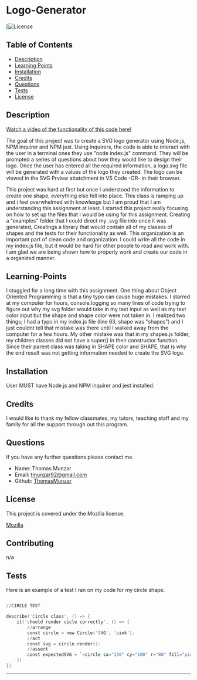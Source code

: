 # Logo-Generator

[![License](https://img.shields.io/badge/licence-Mozilla-blue.svg)

## Table of Contents

* [Description](#description)
* [Learning Points](#learning-points)
* [Installation](#installation)
* [Credits](#credits)
* [Questions](#questions)
* [Tests](#tests)
* [License](#license)

## Description
[Watch a video of the functionality of this code here!](https://drive.google.com/file/d/1TPln7ry1emXFAkAklgLltQuM9Z1pvWLJ/view)


The goal of this project was to create a SVG logo generator using Node.js, NPM inquirer and NPM jest. Using inquirers, the code is able to interact with the user in a terminal ones they use "node index.js" command.  They will be prompted a series of questions about how they would like to design their logo. Once the user has entered all the required information, a logo.svg file will be generated with a values of the logo they created. The logo can be viewed in the SVG Prview attatchment in VS Code -OR- in their browser. 

This project was hard at first but once I understood the information to create one shape, everything else fell into place.  This class is ramping up and i feel overwhelmed with knowlesge but I am proud that I am understanding this assignment at least. I started this project really focusing on how to set up the files that I would be using for this assignment. Creating a "examples" folder that I could direct my .svg file into once it was generated, Creatings a library that would contain all of my classes of shapes and the tests for their functionality as well.  This organization is an important part of clean code and organization. I could write all the code in my index.js file, but it would be hard for other people to read and work with. I am glad we are being shown how to properly work and create our code in a organized manner.

## Learning-Points

I stuggled for a long time with this assignment. One thing about Object Oriented Programming is that a tiny typo can cause huge mistakes. I starred at my computer for hours, console.logging so many lines of code trying to figure out why my svg folder would take in my text input as well as my text color input but the shape and shape color were not taken in.  I realized two things; I had a typo in my index.js file (line 63, shape was "shapes") and I just couldnt tell that mistake was there until I walked away from the computer for a few hours.  My other mistake was that in my shapes.js folder, my children classes did not have a super() in their constructor function. Since their parent class was taking in SHAPE color and SHAPE, that is why the end result was not getting information needed to create the SVG logo.

## Installation

User MUST have Node.js and NPM inquirer and jest installed.



## Credits

I would like to thank my fellow classmates, my tutors, teaching staff and my family for all the support through out this program.

## Questions

If you have any further questions please contact me.

- Name: Thomas Munzar
- Email: tmunzar92@gmail.com
- Github: [ThomasMunzar](https://github.com/ThomasMunzar/)

## License

 This project is covered under the Mozilla license.

 [Mozilla](opensource.org/license/Mozilla/)

## Contributing

n/a

## Tests

Here is an example of a test I ran on my code for my circle shape. 

```S

//CIRCLE TEST

describe('Circle class', () => {
    it('should render cicle correctly', () => {
        //arrange
        const circle = new Circle('SVG', 'pink');
        //act
        const svg = circle.render();
        //assert
        const expectedSVG = `<circle cx="150" cy="100" r="80" fill="pink"/><text x="150" y="125" font-size="60" text-anchor="middle" fill="pink">SVG</text>`
    })
})

```

---
